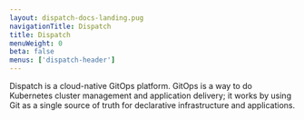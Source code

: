 ```yaml
---
layout: dispatch-docs-landing.pug
navigationTitle: Dispatch
title: Dispatch
menuWeight: 0
beta: false 
menus: ['dispatch-header']
---
```


Dispatch is a cloud-native GitOps platform. GitOps is a way to do Kubernetes cluster management and application delivery; it works by using Git as a single source of truth for declarative infrastructure and applications.